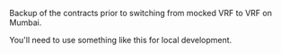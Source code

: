 Backup of the contracts prior to switching from mocked VRF to VRF on Mumbai.

You'll need to use something like this for local development.
